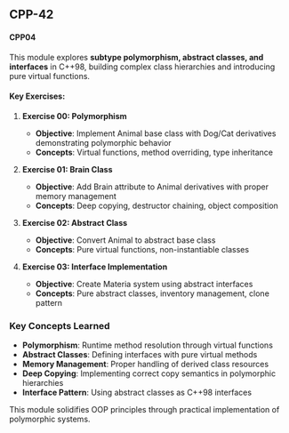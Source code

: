 ## CPP-42

#### CPP04
This module explores **subtype polymorphism, abstract classes, and interfaces** in C++98, building complex class hierarchies and introducing pure virtual functions.

#### Key Exercises:

1. **Exercise 00: Polymorphism**
   - **Objective**: Implement Animal base class with Dog/Cat derivatives demonstrating polymorphic behavior
   - **Concepts**: Virtual functions, method overriding, type inheritance

2. **Exercise 01: Brain Class**
   - **Objective**: Add Brain attribute to Animal derivatives with proper memory management
   - **Concepts**: Deep copying, destructor chaining, object composition

3. **Exercise 02: Abstract Class**
   - **Objective**: Convert Animal to abstract base class
   - **Concepts**: Pure virtual functions, non-instantiable classes

4. **Exercise 03: Interface Implementation**
   - **Objective**: Create Materia system using abstract interfaces
   - **Concepts**: Pure abstract classes, inventory management, clone pattern

### Key Concepts Learned
- **Polymorphism**: Runtime method resolution through virtual functions
- **Abstract Classes**: Defining interfaces with pure virtual methods
- **Memory Management**: Proper handling of derived class resources
- **Deep Copying**: Implementing correct copy semantics in polymorphic hierarchies
- **Interface Pattern**: Using abstract classes as C++98 interfaces

This module solidifies OOP principles through practical implementation of polymorphic systems.